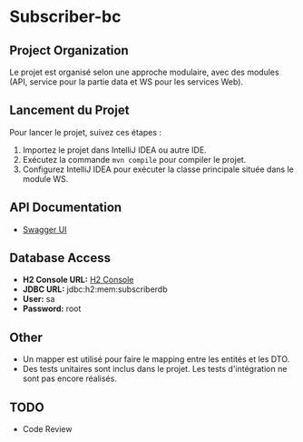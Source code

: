 # Subscriber-bc
## Project Organization
Le projet est organisé selon une approche modulaire, avec des modules (API, service pour la partie data et WS pour les services Web).

## Lancement du Projet
Pour lancer le projet, suivez ces étapes :
1. Importez le projet dans IntelliJ IDEA ou autre IDE.
2. Exécutez la commande `mvn compile` pour compiler le projet.
3. Configurez IntelliJ IDEA pour exécuter la classe principale située dans le module WS.

## API Documentation
- [Swagger UI](http://localhost:8097/swagger-ui/index.html#/)

## Database Access
- **H2 Console URL:** [H2 Console](http://localhost:8097/h2-console/login.jsp?jsessionid=9a1a9636431c2afef948a5c43fb09750)
- **JDBC URL:** jdbc:h2:mem:subscriberdb
- **User:** sa
- **Password:** root

## Other
- Un mapper est utilisé pour faire le mapping entre les entités et les DTO.
- Des tests unitaires sont inclus dans le projet. Les tests d'intégration ne sont pas encore réalisés.
## TODO
- Code Review
